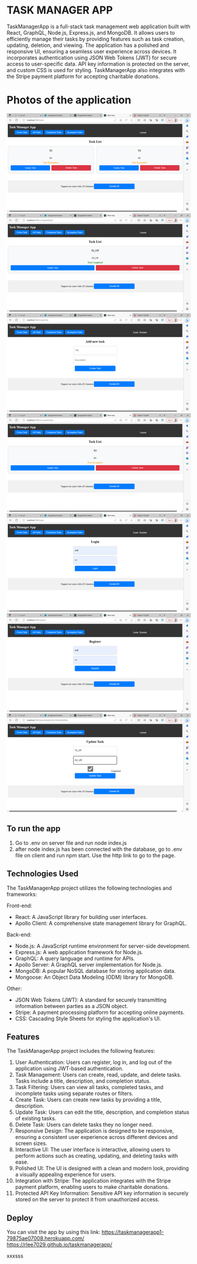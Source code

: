 # TASK MANAGER APP 

TaskManagerApp is a full-stack task management web application built with React, GraphQL, Node.js, Express.js, and MongoDB. It allows users to efficiently manage their tasks by 
providing features such as task creation, updating, deletion, and viewing. The application has a polished and responsive UI, ensuring a seamless user experience across devices. It 
incorporates authentication using JSON Web Tokens (JWT) for secure access to user-specific data. API key information is protected on the server, and custom CSS is used for styling. 
TaskManagerApp also integrates with the Stripe payment platform for accepting charitable donations.

# Photos of the application
![](./images/allTasks.PNG)
![](./images/completedTasks.PNG)
![](./images/createTask.PNG)
![](./images/incompleteTasks.PNG)
![](./images/login.PNG)
![](./images/register.PNG)
![](./images/updateTask.PNG)

## To run the app
1. Go to .env on server file and run node index.js
2. after node index.js has been connected with the database, go to .env file on client and run npm start. Use the http link to go to the page. 


## Technologies Used

The TaskManagerApp project utilizes the following technologies and frameworks:

Front-end:
- React: A JavaScript library for building user interfaces.
- Apollo Client: A comprehensive state management library for GraphQL.

Back-end:
- Node.js: A JavaScript runtime environment for server-side development.
- Express.js: A web application framework for Node.js.
- GraphQL: A query language and runtime for APIs.
- Apollo Server: A GraphQL server implementation for Node.js.
- MongoDB: A popular NoSQL database for storing application data.
- Mongoose: An Object Data Modeling (ODM) library for MongoDB.

Other:
- JSON Web Tokens (JWT): A standard for securely transmitting information between parties as a JSON object.
- Stripe: A payment processing platform for accepting online payments.
- CSS: Cascading Style Sheets for styling the application's UI.

## Features

The TaskManagerApp project includes the following features:

1. User Authentication: Users can register, log in, and log out of the application using JWT-based authentication.
2. Task Management: Users can create, read, update, and delete tasks. Tasks include a title, description, and completion status.
3. Task Filtering: Users can view all tasks, completed tasks, and incomplete tasks using separate routes or filters.
4. Create Task: Users can create new tasks by providing a title, description.
5. Update Task: Users can edit the title, description, and completion status of existing tasks.
6. Delete Task: Users can delete tasks they no longer need.
7. Responsive Design: The application is designed to be responsive, ensuring a consistent user experience across different devices and screen sizes.
8. Interactive UI: The user interface is interactive, allowing users to perform actions such as creating, updating, and deleting tasks with ease.
9. Polished UI: The UI is designed with a clean and modern look, providing a visually appealing experience for users.
10. Integration with Stripe: The application integrates with the Stripe payment platform, enabling users to make charitable donations.
11. Protected API Key Information: Sensitive API key information is securely stored on the server to protect it from unauthorized access.

## Deploy 
You can visit the app by using this link: https://taskmanagerapp1-79875ae07008.herokuapp.com/
 https://rlee7029.github.io/taskmanagerapp/

 xxxsss